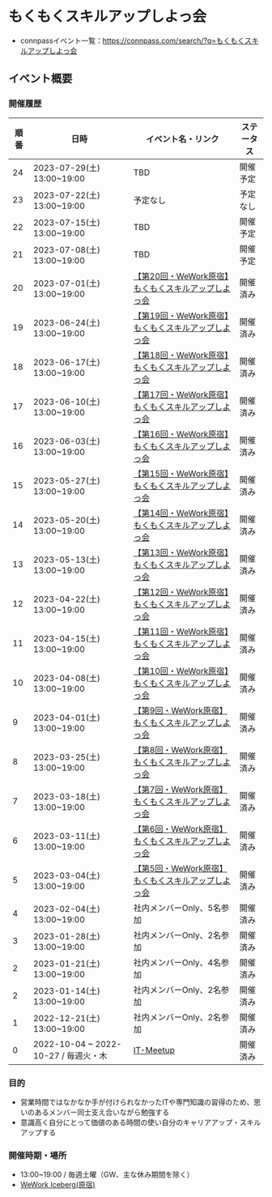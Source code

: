 # もくもくスキルアップしよっ会
 - connpassイベント一覧：https://connpass.com/search/?q=もくもくスキルアップしよっ会

## イベント概要

### 開催履歴

| 順番 | 日時 | イベント名・リンク | ステータス |
| -- | -- | -- | -- | 
| 24 | 2023-07-29(土) 13:00~19:00 | TBD | 開催予定 |
| 23 | 2023-07-22(土) 13:00~19:00 | 予定なし | 予定なし |
| 22 | 2023-07-15(土) 13:00~19:00 | TBD | 開催予定 |
| 21 | 2023-07-08(土) 13:00~19:00 | TBD | 開催予定 |
| 20 | 2023-07-01(土) 13:00~19:00 | [【第20回・WeWork原宿】もくもくスキルアップしよっ会](https://github.com/QENEST/mokumoku-skillup-meetup/blob/main/docs/【第20回・WeWork原宿】もくもくスキルアップしよっ会_20230701.md) | 開催済み |
| 19 | 2023-06-24(土) 13:00~19:00 | [【第19回・WeWork原宿】もくもくスキルアップしよっ会](https://github.com/QENEST/mokumoku-skillup-meetup/blob/main/docs/【第19回・WeWork原宿】もくもくスキルアップしよっ会_20230624.md) | 開催済み |
| 18 | 2023-06-17(土) 13:00~19:00 | [【第18回・WeWork原宿】もくもくスキルアップしよっ会](https://github.com/QENEST/mokumoku-skillup-meetup/blob/main/docs/【第18回・WeWork原宿】もくもくスキルアップしよっ会_20230617.md) | 開催済み |
| 17 | 2023-06-10(土) 13:00~19:00 | [【第17回・WeWork原宿】もくもくスキルアップしよっ会](https://github.com/QENEST/mokumoku-skillup-meetup/blob/main/docs/【第17回・WeWork原宿】もくもくスキルアップしよっ会_20230610.md) | 開催済み |
| 16 | 2023-06-03(土) 13:00~19:00 | [【第16回・WeWork原宿】もくもくスキルアップしよっ会](https://github.com/QENEST/mokumoku-skillup-meetup/blob/main/docs/【第16回・WeWork原宿】もくもくスキルアップしよっ会_20230603.md) | 開催済み |
| 15 | 2023-05-27(土) 13:00~19:00 | [【第15回・WeWork原宿】もくもくスキルアップしよっ会](https://github.com/QENEST/mokumoku-skillup-meetup/blob/main/docs/【第15回・WeWork原宿】もくもくスキルアップしよっ会_20230527.md) | 開催済み |
| 14 | 2023-05-20(土) 13:00~19:00 | [【第14回・WeWork原宿】もくもくスキルアップしよっ会](https://github.com/QENEST/mokumoku-skillup-meetup/blob/main/docs/【第14回・WeWork原宿】もくもくスキルアップしよっ会_20230520.md) | 開催済み |
| 13 | 2023-05-13(土) 13:00~19:00 | [【第13回・WeWork原宿】もくもくスキルアップしよっ会](https://github.com/QENEST/mokumoku-skillup-meetup/blob/main/docs/【第13回・WeWork原宿】もくもくスキルアップしよっ会_20230513.md) | 開催済み |
| 12 | 2023-04-22(土) 13:00~19:00 | [【第12回・WeWork原宿】もくもくスキルアップしよっ会](https://github.com/QENEST/mokumoku-skillup-meetup/blob/main/docs/【第12回・WeWork原宿】もくもくスキルアップしよっ会_20230422.md) | 開催済み|
| 11 | 2023-04-15(土) 13:00~19:00 | [【第11回・WeWork原宿】もくもくスキルアップしよっ会](https://github.com/QENEST/mokumoku-skillup-meetup/blob/main/docs/【第11回・WeWork原宿】もくもくスキルアップしよっ会_20230415.md) | 開催済み|
| 10 | 2023-04-08(土) 13:00~19:00 | [【第10回・WeWork原宿】もくもくスキルアップしよっ会](https://github.com/QENEST/mokumoku-skillup-meetup/blob/main/docs/【第10回・WeWork原宿】もくもくスキルアップしよっ会_20230408.md) | 開催済み|
| 9 | 2023-04-01(土) 13:00~19:00 | [【第9回・WeWork原宿】もくもくスキルアップしよっ会](https://github.com/QENEST/mokumoku-skillup-meetup/blob/main/docs/【第9回・WeWork原宿】もくもくスキルアップしよっ会_20230401.md) | 開催済み|
| 8 | 2023-03-25(土) 13:00~19:00 | [【第8回・WeWork原宿】もくもくスキルアップしよっ会](https://github.com/QENEST/mokumoku-skillup-meetup/blob/main/docs/【第8回・WeWork原宿】もくもくスキルアップしよっ会_20230325.md) | 開催済み|
| 7 | 2023-03-18(土) 13:00~19:00 | [【第7回・WeWork原宿】もくもくスキルアップしよっ会](https://github.com/QENEST/mokumoku-skillup-meetup/blob/main/docs/【第7回・WeWork原宿】もくもくスキルアップしよっ会_20230318.md) | 開催済み|
| 6 | 2023-03-11(土) 13:00~19:00 | [【第6回・WeWork原宿】もくもくスキルアップしよっ会](https://github.com/QENEST/mokumoku-skillup-meetup/blob/main/docs/【第6回・WeWork原宿】もくもくスキルアップしよっ会_20230311.md) | 開催済み|
| 5 | 2023-03-04(土) 13:00~19:00 | [【第5回・WeWork原宿】もくもくスキルアップしよっ会](https://github.com/QENEST/mokumoku-skillup-meetup/blob/main/docs/【第5回・WeWork原宿】もくもくスキルアップしよっ会_20230304.md) | 開催済み|
| 4 | 2023-02-04(土) 13:00~19:00 | 社内メンバーOnly、5名参加 | 開催済み|
| 3 | 2023-01-28(土) 13:00~19:00 | 社内メンバーOnly、2名参加 | 開催済み|
| 2 | 2023-01-21(土) 13:00~19:00 | 社内メンバーOnly、4名参加 | 開催済み|
| 2 | 2023-01-14(土) 13:00~19:00 | 社内メンバーOnly、2名参加 | 開催済み|
| 1 | 2022-12-21(土) 13:00~19:00 | 社内メンバーOnly、2名参加 | 開催済み|
| 0 | 2022-10-04 ~ 2022-10-27 / 毎週火・木 | [IT-Meetup](https://sites.google.com/view/qcells-it-meetup104-1027) | 開催済み|

### 目的
 - 営業時間ではなかなか手が付けられなかったITや専門知識の習得のため、思いのあるメンバー同士支え合いながら勉強する
 - 意識高く自分にとって価値のある時間の使い自分のキャリアアップ・スキルアップする

### 開催時期・場所
 - 13:00~19:00 / 毎週土曜（GW、主な休み期間を除く）
 - [WeWork Iceberg(原宿)](https://weworkjpn.com/location/tokyo/shibuya-aoyama-area/iceberg)
